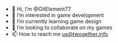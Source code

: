 - 👋 Hi, I’m @GitElement77
- 👀 I’m interested in game development
- 🌱 I’m currently learning game design
- 💞️ I’m looking to collaborate on my games
- 📫 How to reach me us@twogether.info

<!---
GitElement77/GitElement77 is a ✨ special ✨ repository because its `README.md` (this file) appears on your GitHub profile.
You can click the Preview link to take a look at your changes.
--->
